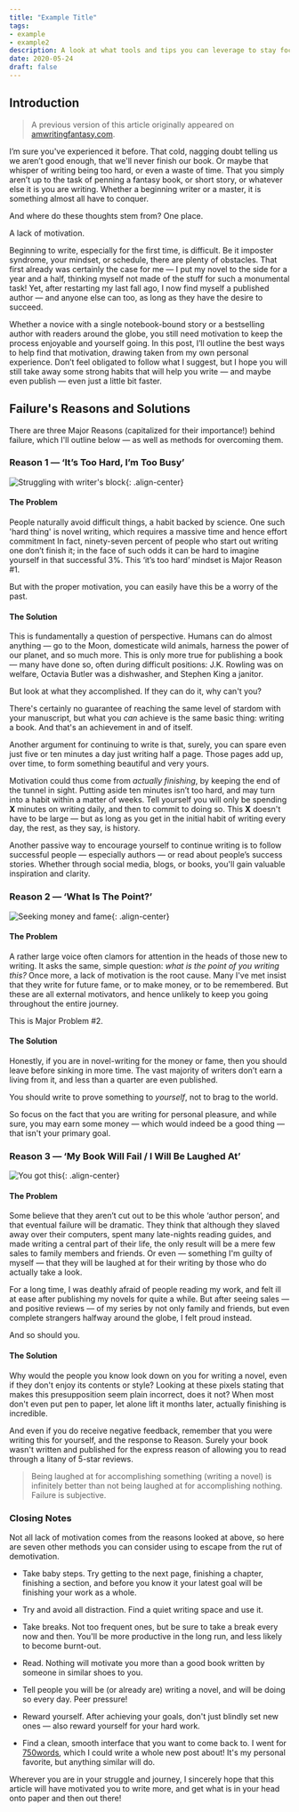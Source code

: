 ```yaml
---
title: "Example Title"
tags:
- example
- example2
description: A look at what tools and tips you can leverage to stay focused while writing or even just begin doing so.
date: 2020-05-24
draft: false
---
```


## Introduction

> A previous version of this article originally appeared on [amwritingfantasy.com](https://www.amwritingfantasy.com/).

I’m sure you've experienced it before. That cold, nagging doubt telling us we aren’t good enough, that we'll never finish our book. Or maybe that whisper of writing being too hard, or even a waste of time. That you simply aren’t up to the task of penning a fantasy book, or short story, or whatever else it is you are writing. Whether a beginning writer or a master, it is something almost all have to conquer.

And where do these thoughts stem from? One place.

A lack of motivation.

Beginning to write, especially for the first time, is difficult. Be it imposter syndrome, your mindset, or schedule, there are plenty of obstacles. That first already was certainly the case for me — I put my novel to the side for a year and a half, thinking myself not made of the stuff for such a monumental task! Yet, after restarting my last fall ago, I now find myself a published author — and anyone else can too, as long as they have the desire to succeed.

Whether a novice with a single notebook-bound story or a bestselling author with readers around the globe, you still need motivation to keep the process enjoyable and yourself going. In this post, I’ll outline the best ways to help find that motivation, drawing taken from my own personal experience. Don’t feel obligated to follow what I suggest, but I hope you will still take away some strong habits that will help you write — and maybe even publish — even just a little bit faster.

## Failure's Reasons and Solutions

There are three Major Reasons (capitalized for their importance!) behind failure, which I'll outline below — as well as methods for overcoming them.

### Reason 1 — ‘It’s Too Hard, I’m Too Busy’

![Struggling with writer's block](/assets/images/posts/youtuber_blogger.jpeg){: .align-center}

#### The Problem

People naturally avoid difficult things, a habit backed by science. One such 'hard thing' is novel writing, which requires a massive time and hence effort commitment In fact, ninety-seven percent of people who start out writing one don’t finish it; in the face of such odds it can be hard to imagine yourself in that successful 3%. This ‘it’s too hard’ mindset is Major Reason #1.

But with the proper motivation, you can easily have this be a worry of the past.

#### The Solution
This is fundamentally a question of perspective. Humans can do almost anything — go to the Moon, domesticate wild animals, harness the power of our planet, and so much more. This is only more true for publishing a book — many have done so, often during difficult positions: J.K. Rowling was on welfare, Octavia Butler was a dishwasher, and Stephen King a janitor.

But look at what they accomplished. If they can do it, why can't you?

There's certainly no guarantee of reaching the same level of stardom with your manuscript, but what you *can* achieve is the same basic thing: writing a book. And that's an achievement in and of itself. 

Another argument for continuing to write is that, surely, you can spare even just five or ten minutes a day just writing half a page. Those pages add up, over time, to form something beautiful and very yours.

Motivation could thus come from *actually finishing*, by keeping the end of the tunnel in sight. Putting aside ten minutes isn’t too hard, and may turn into a habit within a matter of weeks. Tell yourself you will only be spending **X** minutes on writing daily, and then to commit to doing so. This **X** doesn't have to be large — but as long as you get in the initial habit of writing every day, the rest, as they say, is history.

Another passive way to encourage yourself to continue writing is to follow successful people — especially authors — or read about people’s success stories. Whether through social media, blogs, or books, you'll gain valuable inspiration and clarity.

### Reason 2 — ‘What Is The Point?’

![Seeking money and fame](/assets/images/posts/seeking_money.jpeg){: .align-center}


#### The Problem

A rather large voice often clamors for attention in the heads of those new to writing. It asks the same, simple question: *what is the point of you writing this?* Once more, a lack of motivation is the root cause. Many I've met insist that they write for future fame, or to make money, or to be remembered. But these are all external motivators, and hence unlikely to keep you going throughout the entire journey.

This is Major Problem #2.

#### The Solution

Honestly, if you are in novel-writing for the money or fame, then you should leave before sinking in more time. The vast majority of writers don’t earn a living from it, and less than a quarter are even published. 

You should write to prove something to *yourself*, not to brag to the world.

So focus on the fact that you are writing for personal pleasure, and while sure, you may earn some money — which would indeed be a good thing — that isn't your primary goal.

### Reason 3 — ‘My Book Will Fail / I Will Be Laughed At’

![You got this](/assets/images/posts/you_got_this.jpeg){: .align-center}

#### The Problem

Some believe that they aren’t cut out to be this whole ‘author person’, and that eventual failure will be dramatic. They think that although they slaved away over their computers, spent many late-nights reading guides, and made writing a central part of their life, the only result will be a mere few sales to family members and friends. Or even — something I'm guilty of myself — that they will be laughed at for their writing by those who do actually take a look. 

For a long time, I was deathly afraid of people reading my work, and felt ill at ease after publishing my novels for quite a while. But after seeing sales — and positive reviews — of my series by not only family and friends, but even complete strangers halfway around the globe, I felt proud instead.

And so should you.

#### The Solution

Why would the people you know look down on you for writing a novel, even if they don't enjoy its contents or style? Looking at these pixels stating that makes this presupposition seem plain incorrect, does it not? When most don't even put pen to paper, let alone lift it months later, actually finishing is incredible.

And even if you do receive negative feedback, remember that you were writing this for yourself, and the response to Reason. Surely your book wasn't written and published for the express reason of allowing you to read through a litany of 5-star reviews.

> Being laughed at for accomplishing something (writing a novel) is infinitely better than not being laughed at for accomplishing nothing. Failure is subjective.

### Closing Notes
Not all lack of motivation comes from the reasons looked at above, so here are seven other methods you can consider using to escape from the rut of demotivation.

- Take baby steps. Try getting to the next page, finishing a chapter, finishing a section, and before you know it your latest goal will be finishing your work as a whole.

- Try and avoid all distraction. Find a quiet writing space and use it.

- Take breaks. Not too frequent ones, but be sure to take a break every now and then. You'll be more productive in the long run, and less likely to become burnt-out.

- Read. Nothing will motivate you more than a good book written by someone in similar shoes to you.

- Tell people you will be (or already are) writing a novel, and will be doing so every day. Peer pressure!

- Reward yourself. After achieving your goals, don't just blindly set new ones — also reward yourself for your hard work.

- Find a clean, smooth interface that you want to come back to. I went for [750words](750words.com), which I could write a whole new post about! It's my personal favorite, but anything similar will do.
 

Wherever you are in your struggle and journey, I sincerely hope that this article will have motivated you to write more, and get what is in your head onto paper and then out there!
